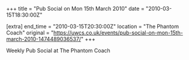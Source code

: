 +++
title = "Pub Social on Mon 15th March 2010"
date = "2010-03-15T18:30:00Z"

[extra]
end_time = "2010-03-15T20:30:00Z"
location = "The Phantom Coach"
original = "https://uwcs.co.uk/events/pub-social-on-mon-15th-march-2010-1474489036537/"
+++

Weekly Pub Social at The Phantom Coach

